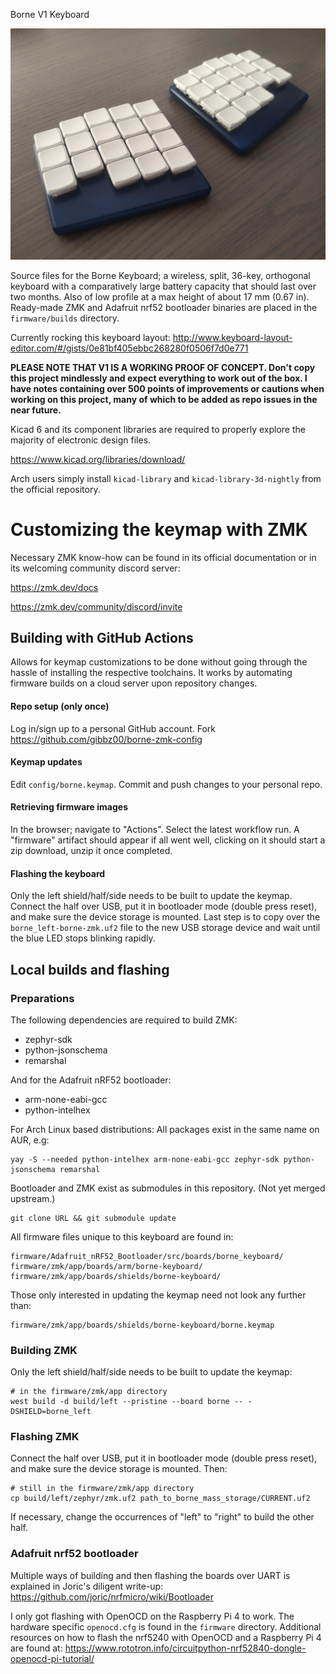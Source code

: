 Borne V1 Keyboard

![showcase image](images/showcase.jpg)

Source files for the Borne Keyboard; a wireless, split, 36-key, orthogonal keyboard with a comparatively large battery capacity that should last over two months.
Also of low profile at a max height of about 17 mm (0.67 in).
Ready-made ZMK and Adafruit nrf52 bootloader binaries are placed in the `firmware/builds` directory.

Currently rocking this keyboard layout: http://www.keyboard-layout-editor.com/#/gists/0e81bf405ebbc268280f0506f7d0e771

**PLEASE NOTE THAT V1 IS A WORKING PROOF OF CONCEPT. Don't copy this project mindlessly and expect everything to work out of the box. I have notes containing over 500 points of improvements or cautions when working on this project, many of which to be added as repo issues in the near future.**

Kicad 6 and its component libraries are required to properly explore the majority of electronic design files. 

https://www.kicad.org/libraries/download/

Arch users simply install `kicad-library` and `kicad-library-3d-nightly` from the official repository.

# Customizing the keymap with ZMK

Necessary ZMK know-how can be found in its official documentation or in its welcoming community discord server: 

https://zmk.dev/docs

https://zmk.dev/community/discord/invite

## Building with GitHub Actions

Allows for keymap customizations to be done without going through the hassle of installing the respective toolchains. It works by automating firmware builds on a cloud server upon repository changes.

#### Repo setup (only once)
Log in/sign up to a personal GitHub account.
Fork https://github.com/gibbz00/borne-zmk-config
#### Keymap updates
Edit `config/borne.keymap`.
Commit and push changes to your personal repo.
#### Retrieving firmware images
In the browser; navigate to "Actions".
Select the latest workflow run.
A "firmware" artifact should appear if all went well, clicking on it should start a zip download, unzip it once completed.
#### Flashing the keyboard
Only the left shield/half/side needs to be built to update the keymap.
Connect the half over USB, put it in bootloader mode (double press reset), and make sure the device storage is mounted. 
Last step is to copy over the `borne_left-borne-zmk.uf2` file to the new USB storage device and wait until the blue LED stops blinking rapidly.

## Local builds and flashing

### Preparations

The following dependencies are required to build ZMK:
* zephyr-sdk 
* python-jsonschema
* remarshal

And for the Adafruit nRF52 bootloader:
* arm-none-eabi-gcc
* python-intelhex

For Arch Linux based distributions: All packages exist in the same name on AUR, e.g:
```
yay -S --needed python-intelhex arm-none-eabi-gcc zephyr-sdk python-jsonschema remarshal 
```

Bootloader and ZMK exist as submodules in this repository. (Not yet merged upstream.)
```
git clone URL && git submodule update
```

All firmware files unique to this keyboard are found in:
```
firmware/Adafruit_nRF52_Bootloader/src/boards/borne_keyboard/
firmware/zmk/app/boards/arm/borne-keyboard/
firmware/zmk/app/boards/shields/borne-keyboard/
```

Those only interested in updating the keymap need not look any further than:
```
firmware/zmk/app/boards/shields/borne-keyboard/borne.keymap
```

### Building ZMK

Only the left shield/half/side needs to be built to update the keymap:
```
# in the firmware/zmk/app directory
west build -d build/left --pristine --board borne -- -DSHIELD=borne_left
```
### Flashing ZMK
Connect the half over USB, put it in bootloader mode (double press reset), and make sure the device storage is mounted. Then:
```
# still in the firmware/zmk/app directory
cp build/left/zephyr/zmk.uf2 path_to_borne_mass_storage/CURRENT.uf2
```

If necessary, change the occurrences of "left" to "right" to build the other half. 

### Adafruit nrf52 bootloader

Multiple ways of building and then flashing the boards over UART is explained in Joric's diligent write-up: https://github.com/joric/nrfmicro/wiki/Bootloader

I only got flashing with OpenOCD on the Raspberry Pi 4 to work.
The hardware specific `openocd.cfg` is found in the `firmware` directory.
Additional resources on how to flash the nrf5240 with OpenOCD and a Raspberry Pi 4 are found at: https://www.rototron.info/circuitpython-nrf52840-dongle-openocd-pi-tutorial/
